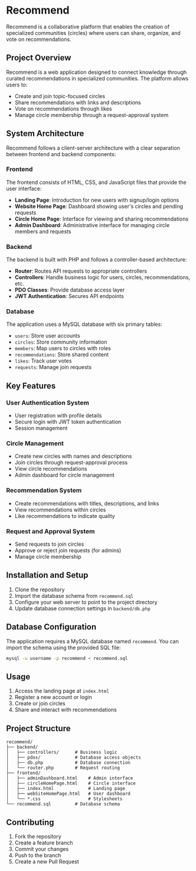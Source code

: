 # Recommend

Recommend is a collaborative platform that enables the creation of specialized communities (circles) where users can share, organize, and vote on recommendations.

## Project Overview

Recommend is a web application designed to connect knowledge through curated recommendations in specialized communities. The platform allows users to:

- Create and join topic-focused circles
- Share recommendations with links and descriptions
- Vote on recommendations through likes
- Manage circle membership through a request-approval system

## System Architecture

Recommend follows a client-server architecture with a clear separation between frontend and backend components:

### Frontend

The frontend consists of HTML, CSS, and JavaScript files that provide the user interface:

- **Landing Page**: Introduction for new users with signup/login options
- **Website Home Page**: Dashboard showing user's circles and pending requests
- **Circle Home Page**: Interface for viewing and sharing recommendations
- **Admin Dashboard**: Administrative interface for managing circle members and requests

### Backend

The backend is built with PHP and follows a controller-based architecture:

- **Router**: Routes API requests to appropriate controllers
- **Controllers**: Handle business logic for users, circles, recommendations, etc.
- **PDO Classes**: Provide database access layer
- **JWT Authentication**: Secures API endpoints

### Database

The application uses a MySQL database with six primary tables:

- `users`: Store user accounts
- `circles`: Store community information
- `members`: Map users to circles with roles
- `recommendations`: Store shared content
- `likes`: Track user votes
- `requests`: Manage join requests

## Key Features

### User Authentication System

- User registration with profile details
- Secure login with JWT token authentication
- Session management

### Circle Management

- Create new circles with names and descriptions
- Join circles through request-approval process
- View circle recommendations
- Admin dashboard for circle management

### Recommendation System

- Create recommendations with titles, descriptions, and links
- View recommendations within circles
- Like recommendations to indicate quality

### Request and Approval System

- Send requests to join circles
- Approve or reject join requests (for admins)
- Manage circle membership

## Installation and Setup

1. Clone the repository
2. Import the database schema from `recommend.sql`
3. Configure your web server to point to the project directory
4. Update database connection settings in `backend/db.php`

## Database Configuration

The application requires a MySQL database named `recommend`. You can import the schema using the provided SQL file:

```bash
mysql -u username -p recommend < recommend.sql
```

## Usage

1. Access the landing page at `index.html`
2. Register a new account or login
3. Create or join circles
4. Share and interact with recommendations

## Project Structure

```
recommend/
├── backend/
│   ├── controllers/      # Business logic
│   ├── pdos/             # Database access objects
│   ├── db.php            # Database connection
│   └── router.php        # Request routing
├── frontend/
│   ├── adminDashboard.html    # Admin interface
│   ├── circleHomePage.html    # Circle interface
│   ├── index.html             # Landing page
│   ├── webSiteHomePage.html   # User dashboard
│   └── *.css                  # Stylesheets
└── recommend.sql         # Database schema
```

## Contributing

1. Fork the repository
2. Create a feature branch
3. Commit your changes
4. Push to the branch
5. Create a new Pull Request


```
